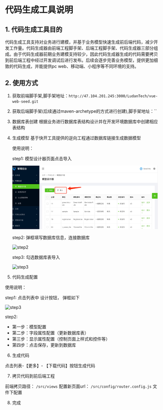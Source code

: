 # 代码生成工具说明

## 1. 代码生成工具目的

代码生成工具支持对业务进行建模，并基于业务模型快速生成前后端代码，减少开发工作量。代码生成器由前端工程脚手架、后端工程脚手架、代码生成器三部分组成。由于代码生成器前期业务建模支持较少，因此代码生成器生成的代码需要拷贝到前后端工程中经过开发调试后进行发布。后续会逐步完善业务模型，提供更加细致的代码生成，并能提供pc web、移动端、小程序等不同环境的支持。

## 2. 使用方式

1. 获取前端脚手架,脚手架地址：`http://47.104.201.245:3000/LudanTech/vue-web-seed.git`

2. 获取后端脚手架(后续通过maven-archetype的方式进行创建),脚手架地址：``

3. 数据库表创建
   根据业务进行数据库表结构设计并在开发环境数据库中创建相应表结构
4. 生成模型
   基于快开工具提供的逆向工程通过数据库链接生成数据模型

   使用说明：

   step1: 模型设计器页面点击导入

   ![step1](./img/step4-1.jpg)

   step2: 弹框填写数据库信息，连接数据库

   ![step2](https://raw.githubusercontent.com/ngm-Irelia/img/master/ld/demo/step4-2.jpg)

   step3: 勾选数据库表导入

   ![step3](https://raw.githubusercontent.com/ngm-Irelia/img/master/ld/demo/step4-3.jpg)

5. 代码生成配置

 使用说明：

 step1: 点击列表中 设计按钮， 弹框如下

 ![step3](https://raw.githubusercontent.com/ngm-Irelia/img/master/ld/demo/step5-1.jpg)

 step2:

* 第一步：模型配置
* 第二步：字段属性配置（更新数据库表）
* 第三步：显示属性配置（控制页面上样式和控件等）
* 第四步：点击保存，更新到数据库

6. 生成代码

 点击列表-【更多】- 【下载代码】按钮生成代码

7. 拷贝代码到前后端工程

 前端拷贝路径： `/src/views`
   配置新页面url： `/src/config/router.config.js` 文件下配置

8. 完成
